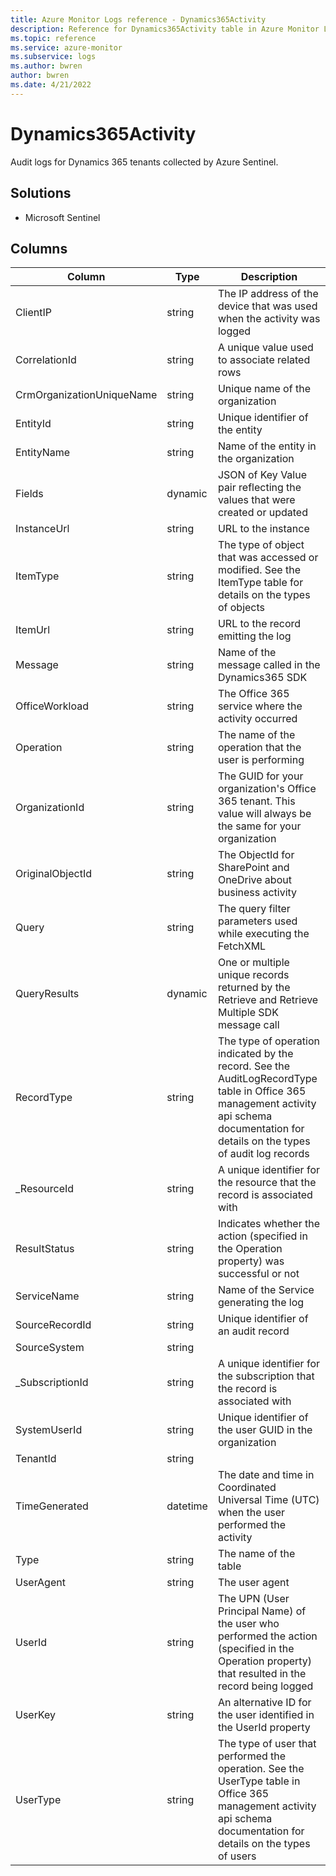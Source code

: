 ```yaml
---
title: Azure Monitor Logs reference - Dynamics365Activity
description: Reference for Dynamics365Activity table in Azure Monitor Logs.
ms.topic: reference
ms.service: azure-monitor
ms.subservice: logs
ms.author: bwren
author: bwren
ms.date: 4/21/2022
---
```


# Dynamics365Activity

 Audit logs for Dynamics 365 tenants collected by Azure Sentinel.

## Solutions

- Microsoft Sentinel




## Columns

| Column | Type | Description |
| --- | --- | --- |
| ClientIP | string | The IP address of the device that was used when the activity was logged |
| CorrelationId | string | A unique value used to associate related rows |
| CrmOrganizationUniqueName | string | Unique name of the organization |
| EntityId | string | Unique identifier of the entity |
| EntityName | string | Name of the entity in the organization |
| Fields | dynamic | JSON of Key Value pair reflecting the values that were created or updated |
| InstanceUrl | string | URL to the instance |
| ItemType | string | The type of object that was accessed or modified. See the ItemType table for details on the types of objects |
| ItemUrl | string | URL to the record emitting the log |
| Message | string | Name of the message called in the Dynamics365 SDK |
| OfficeWorkload | string | The Office 365 service where the activity occurred |
| Operation | string | The name of the operation that the user is performing |
| OrganizationId | string | The GUID for your organization's Office 365 tenant. This value will always be the same for your organization |
| OriginalObjectId | string | The ObjectId for SharePoint and OneDrive about business activity |
| Query | string | The query filter parameters used while executing the FetchXML |
| QueryResults | dynamic | One or multiple unique records returned by the Retrieve and Retrieve Multiple SDK message call |
| RecordType | string | The type of operation indicated by the record. See the AuditLogRecordType table in Office 365 management activity api schema documentation for details on the types of audit log records |
| _ResourceId | string | A unique identifier for the resource that the record is associated with |
| ResultStatus | string | Indicates whether the action (specified in the Operation property) was successful or not |
| ServiceName | string | Name of the Service generating the log |
| SourceRecordId | string | Unique identifier of an audit record |
| SourceSystem | string |  |
| _SubscriptionId | string | A unique identifier for the subscription that the record is associated with |
| SystemUserId | string | Unique identifier of the user GUID in the organization |
| TenantId | string |  |
| TimeGenerated | datetime | The date and time in Coordinated Universal Time (UTC) when the user performed the activity |
| Type | string | The name of the table |
| UserAgent | string | The user agent |
| UserId | string | The UPN (User Principal Name) of the user who performed the action (specified in the Operation property) that resulted in the record being logged |
| UserKey | string | An alternative ID for the user identified in the UserId property |
| UserType | string | The type of user that performed the operation. See the UserType table in Office 365 management activity api schema documentation for details on the types of users |
